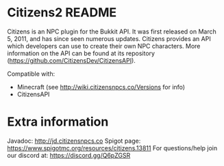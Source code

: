 Citizens2 README
================

Citizens is an NPC plugin for the Bukkit API. It was first released on March 5, 2011, and has since seen numerous updates. Citizens provides an API which developers can use to create their own NPC characters. More information on the API can be found at its repository (https://github.com/CitizensDev/CitizensAPI).

Compatible with:
* Minecraft (see http://wiki.citizensnpcs.co/Versions for info)
* CitizensAPI

Extra information
=================
Javadoc: http://jd.citizensnpcs.co
Spigot page: https://www.spigotmc.org/resources/citizens.13811
For questions/help join our discord at: https://discord.gg/Q6pZGSR
